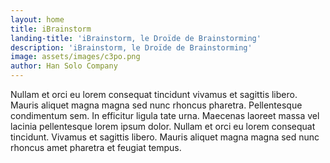```yaml
---
layout: home
title: iBrainstorm
landing-title: 'iBrainstorm, le Droïde de Brainstorming'
description: 'iBrainstorm, le Droïde de Brainstorming'
image: assets/images/c3po.png
author: Han Solo Company
---
```


<!-- YT video goes here -->

Nullam et orci eu lorem consequat tincidunt vivamus et sagittis libero. Mauris aliquet magna magna sed nunc rhoncus pharetra. Pellentesque condimentum sem. In efficitur ligula tate urna. Maecenas laoreet massa vel lacinia pellentesque lorem ipsum dolor. Nullam et orci eu lorem consequat tincidunt. Vivamus et sagittis libero. Mauris aliquet magna magna sed nunc rhoncus amet pharetra et feugiat tempus.
